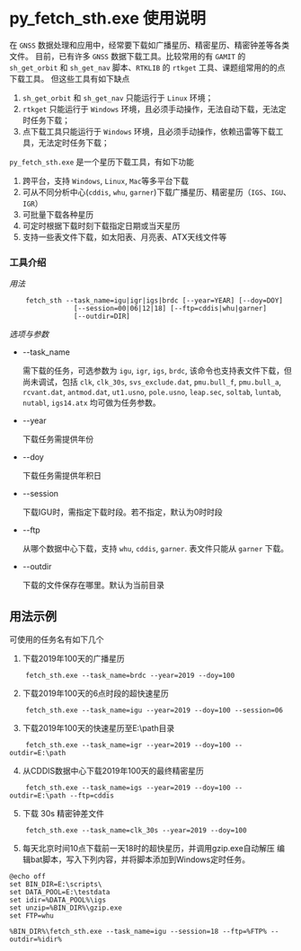 # py_fetch_sth.exe 使用说明

在 `GNSS` 数据处理和应用中，经常要下载如广播星历、精密星历、精密钟差等各类文件。
目前，已有许多 `GNSS` 数据下载工具。比较常用的有 `GAMIT` 的 `sh_get_orbit` 和
 `sh_get_nav` 脚本、`RTKLIB` 的 `rtkget` 工具、课题组常用的的点下载工具。
 但这些工具有如下缺点
1. `sh_get_orbit` 和 `sh_get_nav` 只能运行于 `Linux` 环境；
2. `rtkget` 只能运行于 `Windows` 环境，且必须手动操作，无法自动下载，无法定时任务下载；
3. 点下载工具只能运行于 `Windows` 环境，且必须手动操作，依赖迅雷等下载工具，无法定时任务下载；

`py_fetch_sth.exe` 是一个星历下载工具，有如下功能
1.	跨平台，支持 `Windows`, `Linux`, `Mac`等多平台下载
2.	可从不同分析中心(`cddis`, `whu`, `garner`)下载广播星历、精密星历（`IGS`、`IGU`、`IGR`）
3.	可批量下载各种星历
4.	可定时根据下载时刻下载指定日期或当天星历
5.	支持一些表文件下载，如太阳表、月亮表、ATX天线文件等

### 工具介绍
*用法*

        fetch_sth --task_name=igu|igr|igs|brdc [--year=YEAR] [--doy=DOY] 
                    [--session=00|06|12|18] [--ftp=cddis|whu|garner]
                    [--outdir=DIR] 
*选项与参数*
- --task_name 
  
  需下载的任务，可选参数为 `igu`, `igr`, `igs`, `brdc`, 该命令也支持表文件下载，但尚未调试，包括 `clk`, `clk_30s`, `svs_exclude.dat`, `pmu.bull_f`, `pmu.bull_a`, `rcvant.dat`, `antmod.dat`, `ut1.usno`, `pole.usno`, `leap.sec`, `soltab`, `luntab`, `nutabl`, `igs14.atx` 均可做为任务参数。

- --year
  
  下载任务需提供年份

- --doy
  
  下载任务需提供年积日

- --session
  
  下载IGU时，需指定下载时段。若不指定，默认为0时时段

- --ftp
  
  从哪个数据中心下载，支持 `whu`, `cddis`, `garner`. 表文件只能从 `garner` 下载。
- --outdir
  
  下载的文件保存在哪里。默认为当前目录
## 用法示例
可使用的任务名有如下几个
1.	下载2019年100天的广播星历
```
    fetch_sth.exe --task_name=brdc --year=2019 --doy=100
```
2.	下载2019年100天的6点时段的超快速星历
```
    fetch_sth.exe --task_name=igu --year=2019 --doy=100 --session=06
```
3.	下载2019年100天的快速星历至E:\path目录
```
    fetch_sth.exe --task_name=igr --year=2019 --doy=100 --outdir=E:\path
```
4.	从CDDIS数据中心下载2019年100天的最终精密星历
```
    fetch_sth.exe --task_name=igs --year=2019 --doy=100 --outdir=E:\path --ftp=cddis
```
5. 下载 30s 精密钟差文件
```
    fetch_sth.exe --task_name=clk_30s --year=2019 --doy=100
```
5.	每天北京时间10点下载前一天18时的超快星历，并调用gzip.exe自动解压
编辑bat脚本，写入下列内容，并将脚本添加到Windows定时任务。

```
@echo off
set BIN_DIR=E:\scripts\
set DATA_POOL=E:\testdata
set idir=%DATA_POOL%\igs
set unzip=%BIN_DIR%\gzip.exe
set FTP=whu

%BIN_DIR%\fetch_sth.exe --task_name=igu --session=18 --ftp=%FTP% --outdir=%idir%
```
